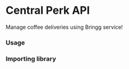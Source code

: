 # Central Perk API

Manage coffee deliveries using Bringg service!

### Usage

### Importing library
